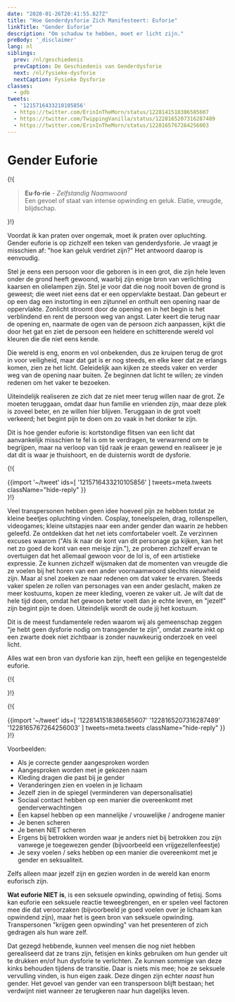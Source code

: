 ```yaml
---
date: "2020-01-26T20:41:55.827Z"
title: "Hoe Genderdysforie Zich Manifesteert: Euforie"
linkTitle: "Gender Euforie"
description: "Om schaduw te hebben, moet er licht zijn."
preBody: '_disclaimer'
lang: nl
siblings:
  prev: /nl/geschiedenis
  prevCaption: De Geschiedenis van Genderdysforie
  next: /nl/fysieke-dysforie
  nextCaption: Fysieke Dysforie
classes:
  - gdb
tweets:
  - '1215716433210105856'
  - https://twitter.com/ErinInTheMorn/status/1228141518386585607
  - https://twitter.com/TwippingVanilla/status/1228165207316287489
  - https://twitter.com/ErinInTheMorn/status/1228165767264256003
---
```


# Gender Euforie

{!{
<div class="gutter"><blockquote>
  <strong>Eu·fo·rie</strong> - <em>Zelfstandig Naamwoord</em><br>
  Een gevoel of staat van intense opwinding en geluk. Elatie, vreugde, blijdschap.
</blockquote></div>
}!}


Voordat ik kan praten over ongemak, moet ik praten over opluchting. Gender euforie is op zichzelf een teken van genderdysforie. Je vraagt je misschien af: "hoe kan geluk verdriet zijn?" Het antwoord daarop is eenvoudig.

Stel je eens een persoon voor die geboren is in een grot, die zijn hele leven onder de grond heeft gewoond, waarbij zijn enige bron van verlichting kaarsen en olielampen zijn. Stel je voor dat die nog nooit boven de grond is geweest; die weet niet eens dat er een oppervlakte bestaat. Dan gebeurt er op een dag een instorting in een zijtunnel en onthult een opening naar de oppervlakte. Zonlicht stroomt door de opening en in het begin is het verblindend en rent de persoon weg van angst. Later keert die terug naar de opening en, naarmate de ogen van de persoon zich aanpassen, kijkt die door het gat en ziet de persoon een heldere en schitterende wereld vol kleuren die die niet eens kende.

Die wereld is eng, enorm en vol onbekenden, dus ze kruipen terug de grot in voor veiligheid, maar dat gat is er nog steeds, en elke keer dat ze erlangs komen, zien ze het licht. Geleidelijk aan kijken ze steeds vaker en verder weg van de opening naar buiten. Ze beginnen dat licht te willen; ze vinden redenen om het vaker te bezoeken.

Uiteindelijk realiseren ze zich dat ze niet meer terug willen naar de grot. Ze moeten teruggaan, omdat daar hun familie en vrienden zijn, maar deze plek is zoveel beter, en ze willen hier blijven. Teruggaan in de grot voelt verkeerd; het begint pijn te doen om zo vaak in het donker te zijn.

Dit is hoe gender euforie is: kortstondige flitsen van een licht dat aanvankelijk misschien te fel is om te verdragen, te verwarrend om te begrijpen, maar na verloop van tijd raak je eraan gewend en realiseer je je dat dit is waar je thuishoort, en de duisternis wordt de dysforie.

{!{ <div class="gutter">{{import '~/tweet' ids=[
  '1215716433210105856'
] tweets=meta.tweets className="hide-reply" }}</div> }!}

Veel transpersonen hebben geen idee hoeveel pijn ze hebben totdat ze kleine beetjes opluchting vinden. Cosplay, toneelspelen, drag, rollenspellen, videogames; kleine uitstapjes naar een ander gender dan waarin ze hebben geleefd. Ze ontdekken dat het net iets comfortabeler voelt. Ze verzinnen excuses waarom ("Als ik naar de kont van dit personage ga kijken, kan het net zo goed de kont van een meisje zijn."), ze proberen zichzelf ervan te overtuigen dat het allemaal gewoon voor de lol is, of een artistieke expressie. Ze kunnen zichzelf wijsmaken dat de momenten van vreugde die ze voelen bij het horen van een ander voornaamwoord slechts nieuwheid zijn. Maar al snel zoeken ze naar redenen om dat vaker te ervaren. Steeds vaker spelen ze rollen van personages van een ander geslacht, maken ze meer kostuums, kopen ze meer kleding, voeren ze vaker uit. Je wilt dat de hele tijd doen, omdat het gewoon beter voelt dan je echte leven, en "jezelf" zijn begint pijn te doen. Uiteindelijk wordt de oude jij het kostuum.

Dit is de meest fundamentele reden waarom wij als gemeenschap zeggen "je hebt geen dysforie nodig om transgender te zijn", omdat zwarte inkt op een zwarte doek niet zichtbaar is zonder nauwkeurig onderzoek en veel licht.

Alles wat een bron van dysforie kan zijn, heeft een gelijke en tegengestelde euforie.

{!{ <div class="print-break-before"></div> }!}

{!{ <div class="gutter">{{import '~/tweet' ids=[
  '1228141518386585607'
  '1228165207316287489'
  '1228165767264256003'
] tweets=meta.tweets className="hide-reply" }}</div> }!}

Voorbeelden:

- Als je correcte gender aangesproken worden
- Aangesproken worden met je gekozen naam
- Kleding dragen die past bij je gender
- Veranderingen zien en voelen in je lichaam
- Jezelf zien in de spiegel (verminderen van depersonalisatie)
- Sociaal contact hebben op een manier die overeenkomt met genderverwachtingen
- Een kapsel hebben op een mannelijke / vrouwelijke / androgene manier
- Je benen scheren
- Je benen NIET scheren
- Ergens bij betrokken worden waar je anders niet bij betrokken zou zijn vanwege je toegewezen gender (bijvoorbeeld een vrijgezellenfeestje)
- Je sexy voelen / seks hebben op een manier die overeenkomt met je gender en seksualiteit.

Zelfs alleen maar jezelf zijn en gezien worden in de wereld kan enorm euforisch zijn.

**Wat euforie NIET is**, is een seksuele opwinding, opwinding of fetisj. Soms kan euforie een seksuele reactie teweegbrengen, en er spelen veel factoren mee die dat veroorzaken (bijvoorbeeld je goed voelen over je lichaam kan opwindend zijn), maar het is geen bron van seksuele opwinding. Transpersonen "krijgen geen opwinding" van het presenteren of zich gedragen als hun ware zelf.

Dat gezegd hebbende, kunnen veel mensen die nog niet hebben gerealiseerd dat ze trans zijn, fetisjen en kinks gebruiken om hun gender uit te drukken en/of hun dysforie te verlichten. Ze kunnen sommige van deze kinks behouden tijdens de transitie. Daar is niets mis mee; hoe ze seksuele vervulling vinden, is hun eigen zaak. Deze dingen zijn echter *naast* hun gender. Het gevoel van gender van een transpersoon blijft bestaan; het verdwijnt niet wanneer ze terugkeren naar hun dagelijks leven.
